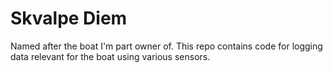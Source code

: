 # Skvalpe Diem
Named after the boat I'm part owner of. This repo contains code for logging data relevant for the boat using various sensors.
